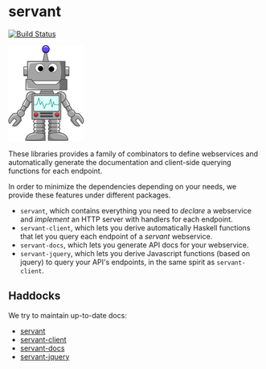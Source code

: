 # servant

[![Build Status](https://secure.travis-ci.org/alpmestan/servant.svg)](http://travis-ci.org/alpmestan/servant)

![servant](https://raw.githubusercontent.com/alpmestan/servant/new-impl/servant.png)

These libraries provides a family of combinators to define webservices and automatically generate the documentation and client-side querying functions for each endpoint.

In order to minimize the dependencies depending on your needs, we provide these features under different packages.

- `servant`, which contains everything you need to *declare* a webservice and *implement* an HTTP server with handlers for each endpoint.
- `servant-client`, which lets you derive automatically Haskell functions that let you query each endpoint of a *servant* webservice.
- `servant-docs`, which lets you generate API docs for your webservice.
- `servant-jquery`, which lets you derive Javascript functions (based on jquery) to query your API's endpoints, in the same spirit as `servant-client`.

## Haddocks

We try to maintain up-to-date docs:

- [servant](http://alpmestan.github.io/servant/servant/)
- [servant-client](http://alpmestan.github.io/servant/servant-client/)
- [servant-docs](http://alpmestan.github.io/servant/servant-docs/)
- [servant-jquery](http://alpmestan.github.io/servant/servant-jquery/)

